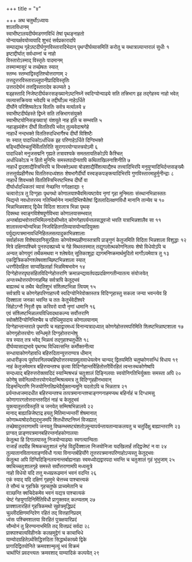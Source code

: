 +++
title = "४"

+++
अथ चतुर्थोऽध्यायः  
शालाविधानम्  
स्वाभीष्टालयदीर्घमडगणविधिं तेषां पृथङ्नाहतो  
योन्यायर्क्षवयोव्ययादि शुभदं सर्वप्रकारादपि   
सम्पाद्याथ गृहेऽष्टदीर्घगुणविस्तारादिभेदान् पृथग्दीर्घव्यासमितिं करोतु च यथात्राल्पान्तरालं सुधीः १  
इष्टाद्दीर्घात् सर्वधाम्नां च नाहो  
विस्तारोऽस्माद् विस्तृतेः पादमानम्   
तस्मान्मासूरं च तच्छेषतः स्यात्  
स्तम्भः स्तम्भाद्विस्तृतिश्चोत्तराणाम् २  
तत्तदुत्तरविस्ताराल्लुपानीप्रादिविस्तृतिः  
उत्तरादेर्घनं तत्तद्विस्तारादेव कल्प्यते ३  
षड्हस्तादि निजेष्टदीर्घकरसङ्ख्यानेऽष्टनिघ्नें स्वदिग्योन्याढ्ये सति तत्त्रिभाग इह तद्गेहस्य नाहो भवेत्   
व्यत्यासक्रियया भवेदपि च तद्दीर्घोऽथ नाहेऽर्धिते  
दीर्घोने परिशिष्यतेऽत्र विततिः सर्वत्र मर्त्यालये ४  
स्वाभीष्टदीर्घहस्ते द्विघ्ने सति तत्त्रिभागसंयुक्ते  
स्वाभीष्टयोनिसङ्ख्यात्र्\! यंशयुते नाह इति च सम्भवति ५  
नहाङ्घ्र्यंशेन दीर्घो विततिरपि भवेत् तुल्यवेदाश्रगेहे  
नाहार्धे नन्दभक्ते विततिरुदधिभार्गैश्च दीर्घो विशिष्टैः   
सः स्यात् पादाधिकोऽर्धाधिक इह परिणाहेऽर्धिते दिग्विभक्ते  
षड्भिर्दीर्घश्चतुर्भिर्विततिरिति सुरागारयोग्यास्त्रयोऽमी ६  
पादाधिको मनुजसद्मनि गृह्यते तत्रावश्यके समततायतिकोऽपि कैश्चित्   
अर्धाधिकोऽत्र न हितो मुनिभिः समस्तपादोनतापि कथिताखिलनाशिनीति ७  
नाहार्धे द्वादशाद्यैस्त्रिभिरपि च विभक्तेऽथवा षोडशाद्यैर्विंशत्याद्यैश्च तत्त्वादिभिरपि मनुयुग्मादिभिर्दन्तसङ्ख्यैः   
तत्तत्तुर्यप्रहीणैरथ विततिरुदध्यंशतः शेषभागैर्दीर्घो वस्वङ्कपङ्क्त्यादिभिरपि गुणविस्तारमाहुर्मुनीन्द्राः ८  
नाहार्धे शिवभक्ते विततिस्त्रिभिरष्टभिश्च दीर्घो वा  
दीर्घार्धादधिकतरं व्यासं नेच्छन्ति गर्गदक्षाद्याः ९  
चत्वारोऽत्र तु दिग्गृहाः पृथगथो कोणालयाश्चैवमित्यष्टावेव नृणां गृहा मुनिमताः संस्थानभिन्नास्ततः   
भिद्यन्ते नवधोत्तरस्य गतिभिर्मानेन नामादिभिश्चैतेषां द्वितलादिलक्षणविधौ मानानि तान्येव च १०  
भिन्नाभिन्नवशाद् द्विधैव विदिता शालात्र भिन्ना पृथक्  
दिक्स्था स्वाङ्गविशेषपूर्णविभवा कोणालयासम्भवात्   
अन्तर्बाह्यभवोत्तराभिमिलनादेकीभवेत् कोणगेहापर्यन्तलसद्ध्वजो भवति यत्राभिन्नशालैव सा ११  
शालास्त्वन्योन्यभिन्ना निजविहितगतिव्यासयोन्यादियुक्ताः  
पर्युद्यत्पत्रमानावधिनिहितलसत्पादुकाभिन्नशालाः  
सर्वार्हास्ता विशेषादवनिसुरहिताः कोणवेश्मप्रहीणास्तत्रापि प्राङ्गुणं केतुजमिति विदिता भिन्नशाला विशुद्धाः १२  
मित्रे दक्षिणपश्चिमे पुनरुदक्प्राच्ये च गेहे मिथस्तस्मात् तद्युगलोत्थकोणनिलयः शेषो विधेयोऽपि च   
अन्यत् कोणयुगं तथैकमथवा न श्लेषयेत् सूतिकाशूद्रा द्यागमनिष्क्रमार्थमुदितो मार्गोऽयमेवात्र तु १३  
एकद्वित्रिककोणश्लेषवशाच्छिष्टभिन्नशाला स्यात्  
धरणीदेवहिता साप्यखिलार्हा भिन्नमिश्रभावेन १४  
दिग्गेहोत्तरपृष्ठसंहितविदिग्गेहोत्तराणि क्रमान्नन्द्यावर्तपदप्रदक्षिणगतीन्यातत्य संयोजयेत्   
अन्तःस्थोत्तरयोगनाहमिह सर्वत्रापि केतूद्भवं   
बाह्यस्थं च तथैव चेदतिशुभं संश्लिष्टभिन्ना त्वियम् १५  
सर्वत्रापि च कोणगेहपरिणाहाप्त्यै स्वदिग्योनिरेवोक्तस्तत्र विदिग्गृहास्तु सकला जन्या भवन्त्येव हि   
दिक्शाला जनका भवन्ति च ततः केतुर्भवेदीश्वरे  
सिंहोऽग्नौ निरृतौ वृषः करिवरो वायौ नृणां धामानि १६  
एवं संश्लिष्टभिन्नालयविधिवदथाकल्प्य सर्वोत्तराणि  
स्वोक्तैर्दिग्योनिभिश्चैव च परिधिमुपादाय कोणालयानाम्   
दिग्गेहान्तान्तराले पृथगपि च महाद्वारमध्यं विनान्यत्रादध्यात् कोणगेहोत्तरमपरिमिति श्लिष्टभिन्नाष्टशाला १७  
कोणगृहोत्तरयोगः सन्धिमृते दिग्गृहोत्तरान्तेषु  
यत्र स्यात् तत्र भवेद् भिन्नत्वं तद्गृहाश्चतुर्धेति १८  
दीर्घव्यासाद्यभावे पृथगथ विधिवत्सन्ति कर्मोक्तनीत्या  
सन्धायाकोणगेहावधि बहिरुदितान्युत्तराण्यत्र धीमान्   
आधारीकृत्य पूर्वापरनिलयबहिष्ठोत्तरस्याग्रमूलावाधेयत्वेन चान्यद् द्वितयमिति चतुष्कोणसन्धिं विधाय १९  
नाहं केतुजमेवमत्र बहिरप्यन्तश्च कृत्वा विदिग्गेहान्तर्विहितोत्तरैर्विरहितं त्वन्तःस्थकोणेष्वपि   
सन्दध्याद् बहिरुत्तरोक्तवदिदं स्यान्मिश्रभन्नं चतुःशालं दिङ्निलयाः स्वयोनिगतिभिर्युक्ताः समस्ता अपि २०  
कोणेषु सर्वनिलयोत्तरयोगभेदान्मिश्रत्वमत्र तु विदिग्गृहहीनभावान्   
दिङ्मन्दिराणि निजयोनिगतिप्रभेदैर्युक्तान्यमूनि यदतोऽपि च भिन्नतात्र २१  
प्रर्यन्तध्वजमादधीत बहिरप्यन्तश्च तत्पत्रमानान्तश्चाङ्गणनाहमप्यथ बहिर्नाहं च दिग्धामसु   
कोणागारगतोत्तरान्तरुदितं नाहं च केतूद्भवं  
युक्त्यातूत्तरविस्तृतिं च जनयेत् सम्मिश्रभिन्नालये २२  
मानाद् बाह्यान्निजेष्टाद्र हयतु मितिमाभ्यन्तरीं शेषमानात्  
कोणाब्ध्यश्रोदरोद्यद्भुजमपि शितधीरष्टनिघ्नं विजह्यात्   
तच्छेषादुत्तराणामपि जनयतु विष्कम्भमष्ट्यंशतोऽमून्यापर्यन्तायतान्याकलयतु च चतुर्दिक्षु बाह्यान्तराणि २३  
प्राग्वत् प्राङ्णपत्रमानबहिरन्तर्नाहकोणालयाः  
केतूत्था हि दिगालयास्तु निजयोन्याढ्याः स्वगत्यान्विताः  
राजार्हं तदपीह मिश्रकचतुःशालं नृगेहं विदुर्दिक्शाला निजयोनिजा यदखिलार्हं तद्द्विजेष्टं न वा २४  
तुल्यातानवितानताङ्णविधौ गत्या विनान्तर्बहिर्योगे तूत्तरपत्रमानपरिणाहोऽप्यस्तु केतूद्भवः   
केतूत्था अपि दिग्विदिङ्निलयनान्तर्बाह्यनाहाः स्वमध्योद्यद्वारपदा भवन्ति च चतुःशालं गृहं भूभुजाम् २५  
क्वचिच्चतुःशालगृहे समस्ते सर्वोत्तराणामपि मध्यसूत्रे  
नाहो विधेयो यदि तत्तु मध्यप्ररूढमानं भवनं वदन्ति २६  
एकं स्याद् यदि दक्षिणं गृहमुभे चेत्तच्च पाश्चात्त्यकं  
ते सौम्यं च गृहत्रिके गृहचतुष्के प्राच्यमेतानि च   
वाञ्छन्ति क्वचिदेकमेव भवनं यद्यत्र पाश्चात्यकं  
चेष्टं गेहयुगादिनिर्मितिविधौ प्रागुक्तवत् कल्प्यताम् २७  
प्राक्शालारहितं गृहत्रिकमथो सुक्षेत्रमृद्धिप्रदं  
चुल्लीदक्षिणमन्दिरेण रहितं तद् वित्तहानिप्रदम्   
ध्वंसः पश्चिमशालया विरहितं पुत्रक्षयारिप्रदं  
सौम्योनं तु हिरण्यनाभमिति तद् वित्तप्रदं सर्वदा २८  
प्राक्पाश्चात्यविहीनके कलहमुद्वेगं च काचाभिधे  
याम्योदग्रहितेऽर्थसिद्धिरुदिता सिद्धार्थकाख्ये द्विके   
प्रागादिद्वितयोनिते क्रमवशान्मृत्युं भयं विक्रमं  
चार्थाप्तिं प्रवदन्त्यतः क्रमवशाद् याम्यादिकं कल्पयेत् २९  
